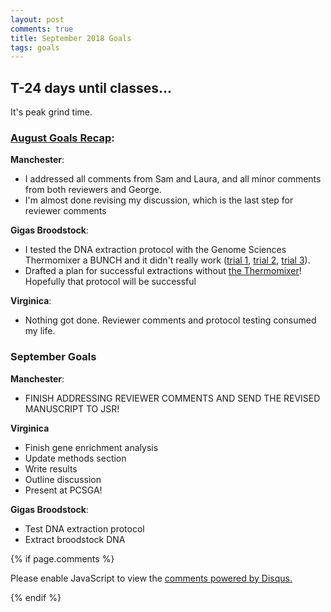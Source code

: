 ```yaml
---
layout: post
comments: true
title: September 2018 Goals
tags: goals
---
```


## T-24 days until classes... 

It's peak grind time.

### [August Goals Recap](https://yaaminiv.github.io/August-2018-Goals/):

**Manchester**:

- I addressed all comments from Sam and Laura, and all minor comments from both reviewers and George. 
- I'm almost done revising my discussion, which is the last step for reviewer comments

**Gigas Broodstock**:

- I tested the DNA extraction protocol with the Genome Sciences Thermomixer a BUNCH and it didn't really work ([trial 1](https://yaaminiv.github.io/Gigas-Broodstock-DNA-Extraction-Part2/), [trial 2](https://yaaminiv.github.io/Gigas-Broodstock-DNA-Extraction-Part3/), [trial 3](https://yaaminiv.github.io/Gigas-Broodstock-DNA-Extraction-Part4/)).
- Drafted a plan for successful extractions without [the Thermomixer](https://yaaminiv.github.io/Gigas-Broodstock-DNA-Extraction-Part5/)! Hopefully that protocol will be successful

**Virginica**:

- Nothing got done. Reviewer comments and protocol testing consumed my life.

### September Goals

**Manchester**:

- FINISH ADDRESSING REVIEWER COMMENTS AND SEND THE REVISED MANUSCRIPT TO JSR!

**Virginica**

- Finish gene enrichment analysis
- Update methods section
- Write results
- Outline discussion
- Present at PCSGA!

**Gigas Broodstock**:

- Test DNA extraction protocol
- Extract broodstock DNA

{% if page.comments %}

<div id="disqus_thread"></div>
<script>

/**
*  RECOMMENDED CONFIGURATION VARIABLES: EDIT AND UNCOMMENT THE SECTION BELOW TO INSERT DYNAMIC VALUES FROM YOUR PLATFORM OR CMS.
*  LEARN WHY DEFINING THESE VARIABLES IS IMPORTANT: https://disqus.com/admin/universalcode/#configuration-variables*/
/*
var disqus_config = function () {
this.page.url = PAGE_URL;  // Replace PAGE_URL with your page's canonical URL variable
this.page.identifier = PAGE_IDENTIFIER; // Replace PAGE_IDENTIFIER with your page's unique identifier variable
};
*/
(function() { // DON'T EDIT BELOW THIS LINE
var d = document, s = d.createElement('script');
s.src = 'https://the-responsible-grad-student.disqus.com/embed.js';
s.setAttribute('data-timestamp', +new Date());
(d.head || d.body).appendChild(s);
})();
</script>
<noscript>Please enable JavaScript to view the <a href="https://disqus.com/?ref_noscript">comments powered by Disqus.</a></noscript>

{% endif %}

<script id="dsq-count-scr" src="//the-responsible-grad-student.disqus.com/count.js" async></script>
